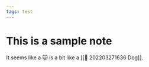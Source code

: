 ```yaml
---
tags: test
---
```


# This is a sample note

It seems like a 🐱 is a bit like a [[🐶 202203271636 Dog]].

